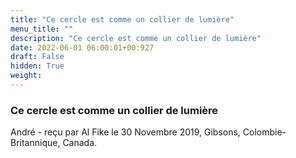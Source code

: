 ```yaml
---
title: "Ce cercle est comme un collier de lumière"
menu_title: ""
description: "Ce cercle est comme un collier de lumière"
date: 2022-06-01 06:00:01+00:927
draft: False
hidden: True
weight:
---
```

### Ce cercle est comme un collier de lumière

André - reçu par Al Fike le 30 Novembre 2019, Gibsons, Colombie-Britannique, Canada.



